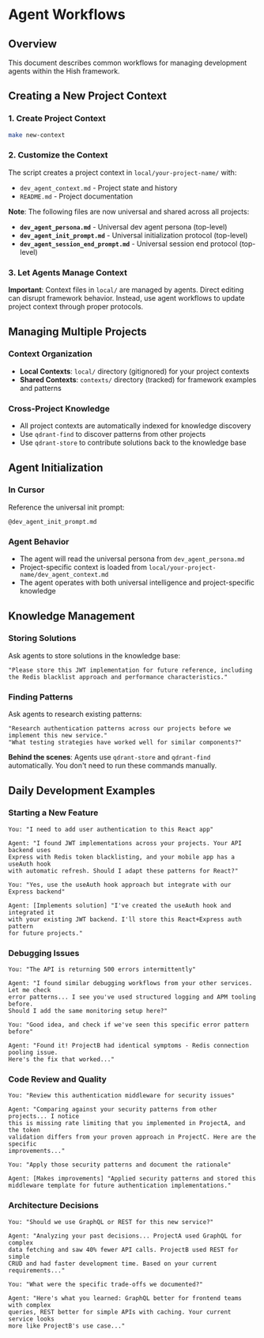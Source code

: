 # Agent Workflows

## Overview

This document describes common workflows for managing development agents within the Hish framework.

## Creating a New Project Context

### 1. Create Project Context
```bash
make new-context
```

### 2. Customize the Context
The script creates a project context in `local/your-project-name/` with:
- `dev_agent_context.md` - Project state and history
- `README.md` - Project documentation

**Note**: The following files are now universal and shared across all projects:
- **`dev_agent_persona.md`** - Universal dev agent persona (top-level)
- **`dev_agent_init_prompt.md`** - Universal initialization protocol (top-level)
- **`dev_agent_session_end_prompt.md`** - Universal session end protocol (top-level)

### 3. Let Agents Manage Context
**Important**: Context files in `local/` are managed by agents. Direct editing can disrupt framework behavior. Instead, use agent workflows to update project context through proper protocols.

## Managing Multiple Projects

### Context Organization
- **Local Contexts**: `local/` directory (gitignored) for your project contexts
- **Shared Contexts**: `contexts/` directory (tracked) for framework examples and patterns

### Cross-Project Knowledge
- All project contexts are automatically indexed for knowledge discovery
- Use `qdrant-find` to discover patterns from other projects
- Use `qdrant-store` to contribute solutions back to the knowledge base

## Agent Initialization

### In Cursor
Reference the universal init prompt:
```
@dev_agent_init_prompt.md
```

### Agent Behavior
- The agent will read the universal persona from `dev_agent_persona.md`
- Project-specific context is loaded from `local/your-project-name/dev_agent_context.md`
- The agent operates with both universal intelligence and project-specific knowledge

## Knowledge Management

### Storing Solutions
Ask agents to store solutions in the knowledge base:
```
"Please store this JWT implementation for future reference, including the Redis blacklist approach and performance characteristics."
```

### Finding Patterns
Ask agents to research existing patterns:
```
"Research authentication patterns across our projects before we implement this new service."
"What testing strategies have worked well for similar components?"
```

**Behind the scenes**: Agents use `qdrant-store` and `qdrant-find` automatically. You don't need to run these commands manually.

## Daily Development Examples

### Starting a New Feature
```
You: "I need to add user authentication to this React app"

Agent: "I found JWT implementations across your projects. Your API backend uses 
Express with Redis token blacklisting, and your mobile app has a useAuth hook 
with automatic refresh. Should I adapt these patterns for React?"

You: "Yes, use the useAuth hook approach but integrate with our Express backend"

Agent: [Implements solution] "I've created the useAuth hook and integrated it 
with your existing JWT backend. I'll store this React+Express auth pattern 
for future projects."
```

### Debugging Issues
```
You: "The API is returning 500 errors intermittently"

Agent: "I found similar debugging workflows from your other services. Let me check 
error patterns... I see you've used structured logging and APM tooling before. 
Should I add the same monitoring setup here?"

You: "Good idea, and check if we've seen this specific error pattern before"

Agent: "Found it! ProjectB had identical symptoms - Redis connection pooling issue. 
Here's the fix that worked..."
```

### Code Review and Quality
```
You: "Review this authentication middleware for security issues"

Agent: "Comparing against your security patterns from other projects... I notice 
this is missing rate limiting that you implemented in ProjectA, and the token 
validation differs from your proven approach in ProjectC. Here are the specific 
improvements..."

You: "Apply those security patterns and document the rationale"

Agent: [Makes improvements] "Applied security patterns and stored this 
middleware template for future authentication implementations."
```

### Architecture Decisions
```
You: "Should we use GraphQL or REST for this new service?"

Agent: "Analyzing your past decisions... ProjectA used GraphQL for complex 
data fetching and saw 40% fewer API calls. ProjectB used REST for simple 
CRUD and had faster development time. Based on your current requirements..."

You: "What were the specific trade-offs we documented?"

Agent: "Here's what you learned: GraphQL better for frontend teams with complex 
queries, REST better for simple APIs with caching. Your current service looks 
more like ProjectB's use case..."
```
